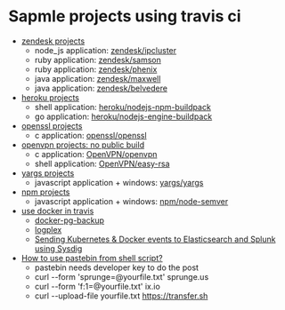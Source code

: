 # Sapmle projects using travis ci

- [zendesk projects](https://travis-ci.com/zendesk)
  - node_js application: [zendesk/ipcluster](https://github.com/zendesk/ipcluster)
  - ruby application: [zendesk/samson](https://github.com/zendesk/samson)
  - ruby application: [zendesk/phenix](https://github.com/zendesk/phenix)
  - java application: [zendesk/maxwell](https://github.com/zendesk/maxwell)
  - java application: [zendesk/belvedere](https://github.com/zendesk/belvedere)
- [heroku projects](https://travis-ci.com/heroku)
  - shell application: [heroku/nodejs-npm-buildpack](https://github.com/heroku/nodejs-npm-buildpack)
  - go application: [heroku/nodejs-engine-buildpack](https://github.com/heroku/nodejs-engine-buildpack)
- [openssl projects](https://travis-ci.com/openssl)
  - c application: [openssl/openssl](https://github.com/openssl/openssl)
- [openvpn projects: no public build](https://travis-ci.com/openvpn)
  - c application: [OpenVPN/openvpn](https://github.com/OpenVPN/openvpn)
  - shell application: [OpenVPN/easy-rsa](https://github.com/OpenVPN/easy-rsa)
- [yargs projects](https://travis-ci.org/yargs/yargs)
  - javascript application + windows: [yargs/yargs](https://github.com/yargs/yargs)
- [npm projects](https://travis-ci.org/npm/node-semver)
  - javascript application + windows: [npm/node-semver](https://github.com/npm/node-semver)
- [use docker in travis](https://docs.travis-ci.com/user/docker/)
  - [docker-pg-backup](https://github.com/kartoza/docker-pg-backup/blob/master/.travis.yml)
  - [logplex](https://github.com/heroku/logplex/blob/master/.travis.yml)
  - [Sending Kubernetes & Docker events to Elasticsearch and Splunk using Sysdig](https://sysdig.com/blog/kubernetes-docker-elasticsearch-splunk/)
- [How to use pastebin from shell script?](https://stackoverflow.com/questions/4013947/how-to-use-pastebin-from-shell-script)
  - pastebin needs developer key to do the post
  - curl --form 'sprunge=@yourfile.txt' sprunge.us
  - curl --form 'f:1=@yourfile.txt' ix.io
  - curl --upload-file yourfile.txt https://transfer.sh


